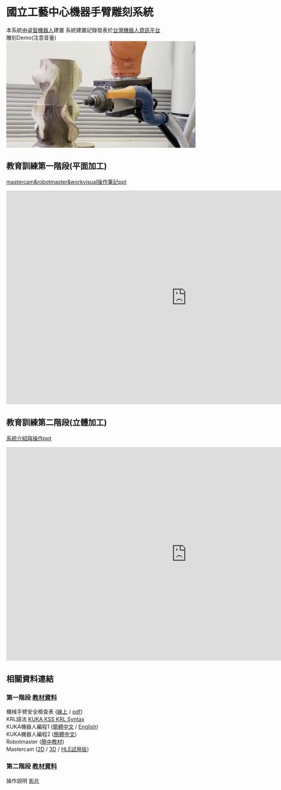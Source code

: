 # 國立工藝中心機器手臂雕刻系統 

本系統由[卓智機器人](http://www.wtech.com.tw/)建置
系統建置記錄發表於[台灣機器人資訊平台](http://forum.wtech.com.tw/viewtopic.php?f=2&t=189)  
雕刻Demo(注意音量)  
[![雕刻Demo](./data/phase2/國立工藝中心精加工.png "雕刻Demo(注意音量)")](http://www.wtech.com.tw/forum/kuka/ntcri/%E5%9C%8B%E7%AB%8B%E5%8F%B0%E7%81%A3%E5%B7%A5%E8%97%9D%E7%99%BC%E5%B1%95%E7%A0%94%E7%A9%B6%E4%B8%AD%E5%BF%83_20210618_%E7%B2%BE%E5%8A%A0%E5%B7%A5_%EF%BC%A3.m4v)  
  
  
## 教育訓練第一階段(平面加工)

[mastercam&robotmaster&workvisual操作筆記ppt](https://docs.google.com/presentation/d/1FccQ54oESAzE-IQll9g9t1H7MaTqwvUwJSwPAbgNxIs/edit?usp=sharing)  

<iframe src="https://docs.google.com/presentation/d/e/2PACX-1vQGdj3K6otJ9wzi-ggKx_oaVl423BsqmbMnNgyEx3nW9s5VhohwkMc1zTCrAT_Z-kRHiAOagHBFmnh9/embed?start=false&loop=true&delayms=3000" frameborder="0" width="960" height="569" allowfullscreen="true" mozallowfullscreen="true" webkitallowfullscreen="true"></iframe>  
  
  
## 教育訓練第二階段(立體加工)

[系統介紹與操作ppt](https://docs.google.com/presentation/d/1qpNelRo3QcJ5XYIBj-xTKDRdOj8zt6ArvCv0Q9Uchbg/edit?usp=sharing)  

<iframe src="https://docs.google.com/presentation/d/e/2PACX-1vT369EzpxKhwOCspwKioTXbjvoh70BtfJEZOA2DT_TP5VD5-UZY-PZyC_ORCleRzCD6rQvRNoEwLNcm/embed?start=false&loop=true&delayms=3000" frameborder="0" width="960" height="569" allowfullscreen="true" mozallowfullscreen="true" webkitallowfullscreen="true"></iframe>  
  
  
## 相關資料連結

### 第一階段 [教材資料](https://github.com/yazelin/ntcri/tree/gh-pages/data/phase1)  
機械手臂安全檢查表 ([線上](https://hungsiu.github.io/WtRobotTraining/01_Safety.html) / [pdf](./data/phase1/KUKA_Basic/機械手臂安全檢查表_20190710.pdf))  
KRL語法 [KUKA KSS KRL Syntax](./data/phase1/KUKA_Basic/doc/KUKA%20KSS%20KRL%20Syntax.pdf)  
KUKA機器人編程1 ([簡體中文](./data/phase1/KUKA_Basic/doc/zh-cn/KUKA機器人編程1.pdf) / [English](./data/phase1/KUKA_Basic/doc/en/KUKA%20Robot%20Programming%201.pdf))  
KUKA機器人編程2 ([簡體中文](./data/phase1/KUKA_Basic/doc/zh-cn/KUKA機器人編程2.pdf))  
Robotmaster ([簡中教材](./data/phase1/Mastercam_Robotmaster/doc/1%20-%20Robotmaster中文版教材.pdf))  
Mastercam ([2D](./data/phase1/Mastercam_Robotmaster/doc/Mastercam_2Dv2019-講義1(無LOGO).pdf) / [3D](./data/phase1/Mastercam_Robotmaster/doc/Mastercam_3DX9&v2017&2018-講義2(無LOGO).pdf) / [HLE試用版](https://signup.mastercam.com/demo-hle-mms))  

### 第二階段 [教材資料](https://github.com/yazelin/ntcri/tree/gh-pages/data/phase2)  
操作說明 [影片](https://drive.google.com/drive/folders/1uIw-Q6_r0Rd7-7Mr2XosG1CXMoCTh3o-?usp=sharing)
